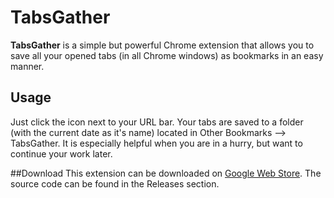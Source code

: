 # TabsGather
**TabsGather** is a simple but powerful Chrome extension that allows you to save all your opened tabs (in all Chrome windows) as bookmarks in an easy manner.

## Usage
Just click the icon next to your URL bar. Your tabs are saved to a folder (with the current date as it's name) located in Other Bookmarks --> TabsGather. It is especially helpful when you are in a hurry, but want to continue your work later.

##Download
This extension can be downloaded on [Google Web Store](https://chrome.google.com/webstore/detail/tabsgather/godnceadjmcbplclheklhmkhelhcgclc). The source code can be found in the Releases section.
